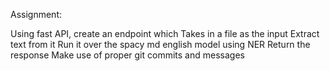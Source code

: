 Assignment:

Using fast API, create an endpoint which
Takes in a file as the input
Extract text from it
Run it over the spacy md english model using NER
Return the response
Make use of proper git commits and messages